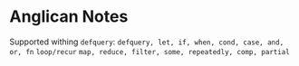 # Anglican Notes

Supported withing `defquery`:
```defquery, let, if, when, cond, case, and, or, fn```
`loop/recur`
```map, reduce, filter, some, repeatedly, comp, partial```


